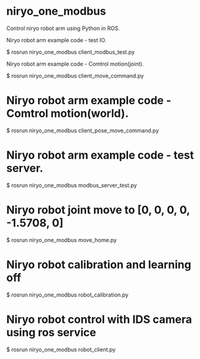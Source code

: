 # niryo_one_modbus
Control niryo robot arm using Python in ROS. 

Niryo robot arm example code - test IO.

$ rosrun niryo_one_modbus client_modbus_test.py

Niryo robot arm example code - Comtrol motion(joint).

$ rosrun niryo_one_modbus client_move_command.py

# Niryo robot arm example code - Comtrol motion(world).
$ rosrun niryo_one_modbus client_pose_move_command.py

# Niryo robot arm example code - test server.
$ rosrun niryo_one_modbus modbus_server_test.py

# Niryo robot joint move to [0, 0, 0, 0, -1.5708, 0]
$ rosrun niryo_one_modbus move_home.py

# Niryo robot calibration and learning off
$ rosrun niryo_one_modbus robot_calibration.py

# Niryo robot control with IDS camera using ros service
$ rosrun niryo_one_modbus robot_client.py
